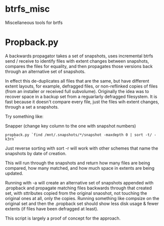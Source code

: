 # btrfs_misc
Miscellaneous tools for brtfs
# Propback.py
A backwards propagator takes a set of snapshots, uses incremental btrfs send / receive to identify files with extent changes between snapshots, compares the files for equality, and then propagates those versions back through an alternative set of snapshots.

In effect this de-duplicates all files that are the same, but have different extent layouts, for example, defragged files, or non-reflinked copies of files (from an installer or received full subvolume). Originally the idea was to recover space in a backup set from a reguarlarly defragged filesystem. It is fast because it doesn't compare every file, just the files wih extent changes, through a set a snapshots.

Try something like:

Snapper (change key column to the one with snapshot numbers)
````
propback.py `find /mnt/.snapshots/*/snapshot -maxdepth 0 | sort -t/ -k3rn`
````
Just reverse sorting with sort -r will work with other schemes that name the snapshots by date of creation.

This will run through the snapshots and return how many files are being compared, how many matched, and how much space in extents are being updated.

Running with -a will create an alternative set of snapshots appended with .propback and propagate matching files backwards through that created set, with sttributes copied from the original snaoshot, not touching the original ones at all, only the copies. Running something like compsize on the original set and then the .propback set should show less disk usage & fewer extents (if files have been defragged at least).

This script is largely a proof of concept for the approach.
